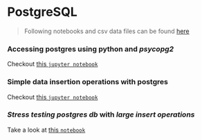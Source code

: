 # PostgreSQL
>Following notebooks and csv data files can be found [here](https://github.com/phase7/bcloud-research/tree/postgres-stress-limit/)
### Accessing postgres using python and _psycopg2_
Checkout [this `jupyter notebook`](https://github.com/phase7/bcloud-research/blob/postgres-stress-limit/postgres-limitation-test/postgres-and-python.ipynb)
### Simple data insertion operations with postgres
Checkout [this `jupyter notebook`](https://github.com/phase7/bcloud-research/blob/postgres-stress-limit/postgres-limitation-test/postgres-insert.ipynb)
### *Stress testing postgres db* with *large insert operations*
Take a look at [this `notebook`](https://github.com/phase7/bcloud-research/blob/postgres-stress-limit/postgres-limitation-test/postgres-bulk-insert.ipynb)
